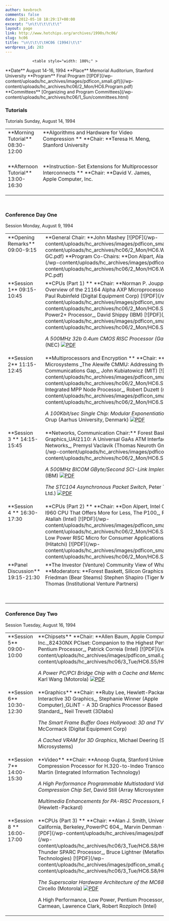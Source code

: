 ```yaml
---
author: kevbroch
comments: false
date: 2012-05-18 18:29:17+00:00
excerpt: "\n\t\t\t\t\t\t"
layout: page
link: http://www.hotchips.org/archives/1990s/hc06/
slug: hc06
title: "\n\t\t\t\tHC06 (1994)\t\t"
wordpress_id: 283
---
```



				<table style="width: 100%;" >
<tbody >
<tr >

<td width="20%" >**Date**
</td>

<td >August 14-16, 1994
</td>
</tr>
<tr >

<td >**Place**
</td>

<td >Memorial Auditorium, Stanford University
</td>
</tr>
<tr >

<td >**Program**
</td>

<td >Final Program [![PDF](/wp-content/uploads/hc_archives/images/pdficon_small.gif)](/wp-content/uploads/hc_archives/hc06/2_Mon/HC6.Program.pdf)
</td>
</tr>
<tr >

<td >**Committees**
</td>

<td >[Organizing and Program Committees](/wp-content/uploads/hc_archives/hc06/1_Sun/committees.html)
</td>
</tr>
</tbody>
</table>



### Tutorials


<table style="width: 100%; height: 241px;" >
<tbody >
<tr >
Tutorials
Sunday, August 14, 1994
</tr>
<tr valign="top" >

<td width="20%" height="108" >**Morning Tutorial**
08:30-12:00
</td>

<td >**Algorithms and Hardware for Video Compression **
**Chair: **Teresa H. Meng, Stanford University
</td>
</tr>
<tr valign="top" >

<td height="103" >**Afternoon Tutorial**
13:00-16:30
</td>

<td >**Instruction-Set Extensions for Multiprocessor Interconnects **
**Chair: **David V. James, Apple Computer, Inc.
</td>
</tr>
</tbody>
</table>



### Conference Day One


<table style="width: 100%;" >
<tbody >
<tr >
Session
Monday, August 9, 1994
</tr>
<tr valign="top" >

<td >**Opening Remarks**
09:00-9:15
</td>

<td >**General Chair: **John Mashey [![PDF](/wp-content/uploads/hc_archives/images/pdficon_small.gif)](/wp-content/uploads/hc_archives/hc06/2_Mon/HC6.Welcome/HC6.Welcome-GC.pdf)
**Program Co-Chairs: **Don Alpart, Alan Jay Smith [![PDF](/wp-content/uploads/hc_archives/images/pdficon_small.gif)](/wp-content/uploads/hc_archives/hc06/2_Mon/HC6.Welcome/HC6.Welcome-PC.pdf)
</td>
</tr>
<tr valign="top" >

<td >**Session 1**
09:15-10:45
</td>

<td >**CPUs (Part 1) **
**Chair: **Norman P. Jouppi, DEC WRL
_An Overview of the 21164 Alpha AXP Microprocessor_, John Edmondson, Paul Rubinfeld (Digital Equipment Corp) [![PDF](/wp-content/uploads/hc_archives/images/pdficon_small.gif)](/wp-content/uploads/hc_archives/hc06/2_Mon/HC6.S1/HC6.1.1.pdf)_The Power2+ Processor_, David Shippy (IBM) [![PDF](/wp-content/uploads/hc_archives/images/pdficon_small.gif)](/wp-content/uploads/hc_archives/hc06/2_Mon/HC6.S1/HC6.1.2.pdf)

_A 500MHz 32b 0.4um CMOS RISC Processor (Gallop)_, Kazumasa Suzuki (NEC) [![PDF](/wp-content/uploads/hc_archives/images/pdficon_small.gif)](/wp-content/uploads/hc_archives/hc06/2_Mon/HC6.S1/HC6.1.3.pdf)
</td>
</tr>
<tr valign="top" >

<td >**Session 2**
11:15-12:45
</td>

<td >**Multiprocessors and Encryption **
**Chair: **Howard Sachs, Sun Microsystems
_The Alewife CMMU: Addressing the Multiprocessor Communications Gap_, John Kubiatowicz (MIT) [![PDF](/wp-content/uploads/hc_archives/images/pdficon_small.gif)](/wp-content/uploads/hc_archives/hc06/2_Mon/HC6.S2/HC6.2.1.pdf)_nCube3 Integrated MPP Node Processor_, Robert Duzett (nCube) [![PDF](/wp-content/uploads/hc_archives/images/pdficon_small.gif)](/wp-content/uploads/hc_archives/hc06/2_Mon/HC6.S2/HC6.2.2.pdf)

_A 100Kbit/sec Single Chip: Modular Exponentiation Processor_, Holger Orup (Aarhus University, Denmark) [![PDF](/wp-content/uploads/hc_archives/images/pdficon_small.gif)](/wp-content/uploads/hc_archives/hc06/2_Mon/HC6.S2/HC6.2.3.pdf)
</td>
</tr>
<tr valign="top" >

<td height="167" >**Session 3 **
14:15-15:45
</td>

<td >**Networks, Communication
Chair:** Forest Baskett, Silicon Graphics_UAI2110: A Universal GaAs ATM Interface Chip for High Speed Networks_, Premysl Vaclavik (Thomas Neuroth GmbH, Austria) [![PDF](/wp-content/uploads/hc_archives/images/pdficon_small.gif)](/wp-content/uploads/hc_archives/hc06/2_Mon/HC6.S3/HC6.3.1.pdf)

_A 500MHz BICOM GByte/Second SCI-Link Implementation_, Wayne Nation (IBM) [![PDF](/wp-content/uploads/hc_archives/images/pdficon_small.gif)](/wp-content/uploads/hc_archives/hc06/2_Mon/HC6.S3/HC6.3.2.pdf)

_The STC104 Asynchronous Packet Switch_, Peter Thompson (INMOS Ltd.) [![PDF](/wp-content/uploads/hc_archives/images/pdficon_small.gif)](/wp-content/uploads/hc_archives/hc06/2_Mon/HC6.S3/HC6.3.3.pdf)
</td>
</tr>
<tr valign="top" >

<td >**Session 4 **
16:30-17:30
</td>

<td >**CPUs (Part 2) **
**Chair: **Don Alpert, Intel Corporation_The New I960 CPU That Offers More for Less, The P100_, Richard Brunner, Delf Atallah (Intel) [![PDF](/wp-content/uploads/hc_archives/images/pdficon_small.gif)](/wp-content/uploads/hc_archives/hc06/2_Mon/HC6.S4/HC6.4.1.pdf)_SH-II: A Low Power RISC Micro for Consumer Applications_, Shumpei Kawasaki (Hitatchi) [![PDF](/wp-content/uploads/hc_archives/images/pdficon_small.gif)](/wp-content/uploads/hc_archives/hc06/2_Mon/HC6.S4/HC6.4.2.pdf)
</td>
</tr>
<tr valign="top" >

<td height="135" >**Panel Discussion**
19:15-21:30
</td>

<td >**The Investor (Venture) Community View of What's Hot **
**Moderators: **Forest Baskett, Silicon Graphics
**Panelists:**
Cliff Friedman (Bear Steams)
Stephen Shapiro (Tiger Management)
Peter Thomas (Institutional Venture Partners)
</td>
</tr>
</tbody>
</table>



### Conference Day Two


<table style="width: 100%;" >
<tbody >
<tr >
Session
Tuesday, August 16, 1994
</tr>
<tr valign="top" >

<td >**Session 5**
09:00-10:00
</td>

<td >**Chipsets**
**Chair: **Allen Baum, Apple Computer, Inc._82430NX PCIset: Companion to the Highest Performance Pentium Processor_, Patrick Correia (Intel) [![PDF](/wp-content/uploads/hc_archives/images/pdficon_small.gif)](/wp-content/uploads/hc_archives/hc06/3_Tue/HC6.S5/HC6.5.1.pdf)

_A Power PC/PCI Bridge Chip with a Cache and Memory Controller_, Karl Wang (Motorola) [![PDF](/wp-content/uploads/hc_archives/images/pdficon_small.gif)](/wp-content/uploads/hc_archives/hc06/3_Tue/HC6.S5/HC6.5.2.pdf)
</td>
</tr>
<tr valign="top" >

<td >**Session 6**
10:30-12:30
</td>

<td >**Graphics**
**Chair: **Ruby Lee, Hewlett-Packard_An ASIC for Interactive 3D Graphics_, Stephanie Winner (Apple Computer)_GLiNT - A 3D Graphics Processor Based on the OpenGL Standard_, Neil Trevett (3Dlabs)

_The Smart Frame Buffer Goes Hollywood: 3D and TV_, Joel McCormack (Digital Equipment Corp)

_A Cached VRAM for 3D Graphics_, Michael Deering (Sun Microsystems)
</td>
</tr>
<tr valign="top" >

<td >**Session 7**
14:00-15:30
</td>

<td >**Video**
**Chair: **Anoop Gupta, Stanford University_Video Compression Processor for H.320-to-Indeo Transcoding_, Bryan Martin (Integrated Information Technology)

_A High Performance Programmable Multistadard Video Compression Chip Set_, David Still (Array Microsystems)

_Multimedia Enhancements for PA-RISC Processors_, Ruby Lee (Hewlett-Packard)
</td>
</tr>
<tr valign="top" >

<td >**Session 8 **
16:00-17:00
</td>

<td >**CPUs (Part 3) **
**Chair: **Alan J. Smith, University of California, Berkeley_PowerPC 604_, Marvin Denman (Motorola) [![PDF](/wp-content/uploads/hc_archives/images/pdficon_small.gif)](/wp-content/uploads/hc_archives/hc06/3_Tue/HC6.S8/HC6.8.1.pdf)_The Thunder SPARC Processor_, Bruce Lightner (Metaflow Technologies) [![PDF](/wp-content/uploads/hc_archives/images/pdficon_small.gif)](/wp-content/uploads/hc_archives/hc06/3_Tue/HC6.S8/HC6.8.2.pdf)

_The Superscalar Hardware Architecture of the MC68060_, Joe Circello (Motorola) [![PDF](/wp-content/uploads/hc_archives/images/pdficon_small.gif)](/wp-content/uploads/hc_archives/hc06/3_Tue/HC6.S8/HC6.8.3.pdf)

A High Performance, Low Power, Pentium Processor, Doug Carmean, Lawrence Clark, Robert Rozploch (Intel)
</td>
</tr>
</tbody>
</table>		

